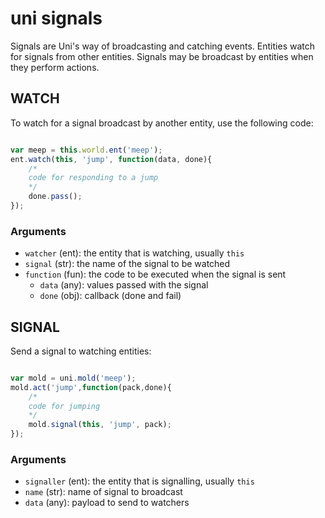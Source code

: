 # uni signals

Signals are Uni's way of broadcasting and catching events. Entities watch for signals from other entities. Signals may be broadcast by entities when they perform actions.

## WATCH

To watch for a signal broadcast by another entity, use the following code:

``` javascript

var meep = this.world.ent('meep');
ent.watch(this, 'jump', function(data, done){
	/*
	code for responding to a jump
	*/
	done.pass();
});

```

### Arguments

- `watcher` (ent): the entity that is watching, usually `this`
- `signal` (str): the name of the signal to be watched
- `function` (fun): the code to be executed when the signal is sent
  - `data` (any): values passed with the signal
  - `done` (obj): callback (done and fail)

## SIGNAL

Send a signal to watching entities:

``` javascript

var mold = uni.mold('meep');
mold.act('jump',function(pack,done){
	/*
	code for jumping
	*/
	mold.signal(this, 'jump', pack);
});

```

### Arguments

- `signaller` (ent): the entity that is signalling, usually `this`
- `name` (str): name of signal to broadcast
- `data` (any): payload to send to watchers
